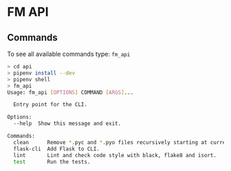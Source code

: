 # FM API 

## Commands

To see all available commands type: `fm_api`

```bash
> cd api
> pipenv install --dev
> pipenv shell
> fm_api
Usage: fm_api [OPTIONS] COMMAND [ARGS]...

  Entry point for the CLI.

Options:
  --help  Show this message and exit.

Commands:
  clean      Remove *.pyc and *.pyo files recursively starting at current...
  flask-cli  Add Flask to CLI.
  lint       Lint and check code style with black, flake8 and isort.
  test       Run the tests.
```